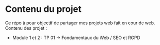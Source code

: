 # Contenu du projet

Ce répo à pour objectif de partager mes projets web fait en cour de web.
Contenu des projet : 
- Module 1 et 2 : TP 01 -> Fondamentaux du Web / SEO et RGPD
